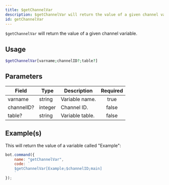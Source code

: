 ```yaml
---
title: $getChannelVar
description: $getChannelVar will return the value of a given channel variable.
id: getChannelVar
---
```


`$getChannelVar` will return the value of a given channel variable.

## Usage

```php
$getChannelVar[varname;channelID?;table?]
```

## Parameters

| Field      | Type    | Description     | Required |
| ---------- | ------- | --------------- | :------: |
| varname    | string  | Variable name.  |  true    |
| channelID? | integer | Channel ID.     |  false   |
| table?     | string  | Variable table. |  false   |

## Example(s)

This will return the value of a variable called "Example":

```javascript
bot.command({
    name: "getChannelVar",
    code: `
    $getChannelVar[Example;$channelID;main]
    `
});
```